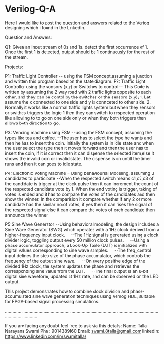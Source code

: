 # Verilog-Q-A
Here I would like to post the question and answers related to the Veriog designing which i found in the LinkedIn.

Question and Answers:

Q1:  Given an input stream of 0s and 1s, detect the first occurrence of 1. Once the first 1 is detected, output should be 1 continuously for the rest of the stream.




Projects:

P1: Traffic Light Controller
-- using the FSM concept,assuming a junction and written this program based on the state diagram. 
P2: Traffic Light  Controller using the sonsors (x,y) or Switches to control
-- This Code is written by assuming the 2 way road with 2 traffic lights opposite to each other, and they can be contol by the switches or the sensors (x,y);
    1. Let assume the x connected to one side and y is connceted to other side.
    2. Normally it works like a normal traffic lights system but when they sensors or swithes triggers the logic 1 then they can switch to respected operation like allowing to 
      to go on one side only or when they both triggers then allows both direction to go. 

P3: Vending machine using FSM
    --using the FSM concept, assuming the types like tea and coffee.
    --The user has to select the type he wants and then he has to insert the coin. 
    Initially the system is in idle state and when the user select the type then it moves forward and then the user has to insert the coin, if it is
    correct then it can dispense the selected item,else it shows the invalid coin or invalid state.
    The dispense is on untill the timer runs and then it can goes to idle state.

    
P4: Electronic Voting Machine
    --Using behaviourial Modeling, assuming 3 candidates to participate
    --When the respected switch means c1,c2,c3 of the candidate is trigger at the clock pulse then it can increment the count of the respected candidate vote by 1. 
    When the end voting is trigger, taking of votes is ended and it has to compare the votes of the candidates and then show the winner. In the comparision it compare whether if any 2 or more candidate has the similar no:of votes, if yes then it can rises the signal of the respected signal else it can compare the votes of each candidate then announce the winner

P5:Sine Wave Generator
    --Using behavioral modeling, the design includes a Sine Wave Generator (SWG) which operates with a 1Hz clock derived from a higher-frequency input clock.
    --The 1Hz signal is generated using a clock divider logic, toggling output every 50 million clock pulses.
    --Using a phase accumulator approach, a Look-Up Table (LUT) is initialized with digital values corresponding to sine wave samples.
    --The freq_control input defines the step size of the phase accumulator, which controls the frequency of the output sine wave.
    --On every positive edge of the divided 1Hz clock, the system updates the phase and retrieves the corresponding sine value from the LUT.
    --The final output is an 8-bit digital sine waveform, updated at 1Hz rate, and can be observed on the LED output.

This project demonstrates how to combine clock division and phase-accumulated sine wave generation techniques using Verilog HDL, suitable for FPGA-based signal processing simulations.







......................................................................................................................................................

If you are facing any doubt feel free to ask via this details:
Name: Talla Narayana Swami
Phn : 9014389160
Email: swami.8talla@gmail.com
linkedin: https://www.linkedin.com/in/swamitalla/




